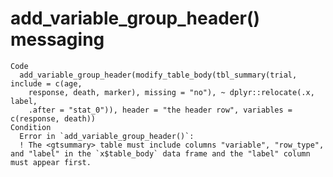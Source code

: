 # add_variable_group_header() messaging

    Code
      add_variable_group_header(modify_table_body(tbl_summary(trial, include = c(age,
        response, death, marker), missing = "no"), ~ dplyr::relocate(.x, label,
        .after = "stat_0")), header = "the header row", variables = c(response, death))
    Condition
      Error in `add_variable_group_header()`:
      ! The <gtsummary> table must include columns "variable", "row_type", and "label" in the `x$table_body` data frame and the "label" column must appear first.

